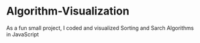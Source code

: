 # Algorithm-Visualization
As a fun small project, I coded and visualized Sorting and Sarch Algorithms in JavaScript
